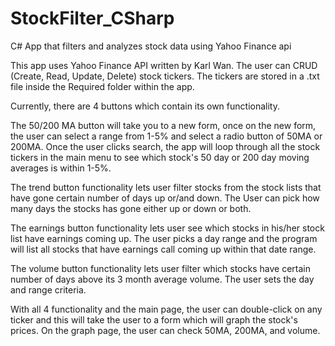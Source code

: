 # StockFilter_CSharp
C# App that filters and analyzes stock data using Yahoo Finance api

This app uses Yahoo Finance API written by Karl Wan. The user can CRUD (Create, Read, Update, Delete) stock tickers. The tickers are stored in a .txt file inside the
Required folder within the app. 

Currently, there are 4 buttons which contain its own functionality.

The 50/200 MA button will take you to a new form, once on the new form, the user can select a range from 1-5% and select a radio button of 50MA or 200MA. Once the user 
clicks search, the app will loop through all the stock tickers in the main menu to see which stock's 50 day or 200 day moving averages is within 1-5%.

The trend button functionality lets user filter stocks from the stock lists that have gone certain number of days up or/and down. The User can pick how many days the stocks has 
gone either up or down or both. 

The earnings button functionality lets user see which stocks in his/her stock list have earnings coming up. The user picks a day range and the program will list all stocks that 
have earnings call coming up within that date range.

The volume button functionality lets user filter which stocks have certain number of days above its 3 month average volume. The user sets the day and range criteria. 

With all 4 functionality and the main page, the user can double-click on any ticker and this will take the user to a form which will graph the stock's prices. On the graph page, 
the user can check 50MA, 200MA, and volume. 
